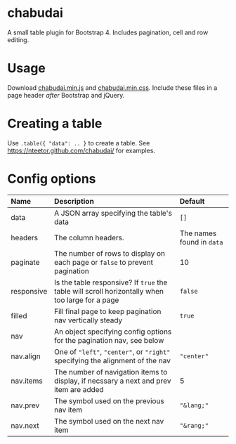 # chabudai

A small table plugin for Bootstrap 4. Includes pagination, cell and row editing.

# Usage

Download [chabudai.min.js](dist/js/chabudai.min.js) and [chabudai.min.css](dist/css/chabudai.min.css).
Include these files in a page header *after* Bootstrap and jQuery.

# Creating a table

Use `.table({ "data": .. }` to create a table. See https://nteetor.github.com/chabudai/ for examples.

# Config options

| Name    | Description | Default |                                                                                          
| :---    | :---------- | :------ |
| data    | A JSON array specifying the table's data | `[]` |
| headers  | The column headers. | The names found in `data` |
| paginate | The number of rows to display on each page or `false` to prevent pagination | 10 |
| responsive | Is the table responsive? If `true` the table will scroll horizontally when too large for a page | `false` |
| filled | Fill final page to keep pagination nav vertically steady | `true` |
| nav     | An object specifying config options for the pagination nav, see below | |
| nav.align | One of `"left"`, `"center"`, or `"right"` specifying the alignment of the nav | `"center"` |
| nav.items | The number of navigation items to display, if necssary a next and prev item are added | 5 |
| nav.prev | The symbol used on the previous nav item | `"&lang;"` |
| nav.next | The symbol used on the next nav item | `"&rang;"` |
